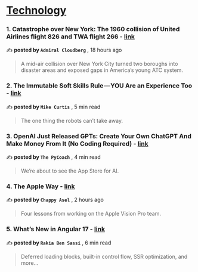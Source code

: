 
<h1><a href=https://medium.com/tag/technology/recommended target="_blank" rel="noopener noreferrer">Technology</a></h1>
<h3>1. Catastrophe over New York: The 1960 collision of United Airlines flight 826 and TWA flight 266 - <a href=https://medium.com/@admiralcloudberg/catastrophe-over-new-york-the-1960-collision-of-united-airlines-flight-826-and-twa-flight-266-2310331dd57c?source=tag_recommended_feed---------0-84----------technology----------4efb8399_d073_45b8_9903_6332bfcbbf0a------- target="_blank" rel="noopener noreferrer">link</a></h3>

✍️ **posted by `Admiral Cloudberg`** <date> , 18 hours ago</date>

<blockquote>A mid-air collision over New York City turned two boroughs into disaster areas and exposed gaps in America’s young ATC system.</blockquote>

<h3>2. The Immutable Soft Skills Rule — YOU Are an Experience Too - <a href=https://medium.com/mikewcurtis/the-immutable-soft-skills-rule-you-are-an-experience-too-2d1abb6c235f?source=tag_recommended_feed---------1-107----------technology----------4efb8399_d073_45b8_9903_6332bfcbbf0a------- target="_blank" rel="noopener noreferrer">link</a></h3>

✍️ **posted by `Mike Curtis`** <date> , 5 min read</date>

<blockquote>The one thing the robots can’t take away.</blockquote>

<h3>3. OpenAI Just Released GPTs: Create Your Own ChatGPT And Make Money From It (No Coding Required) - <a href=https://medium.com/artificial-corner/openai-just-released-gpts-create-your-own-chatgpt-and-make-money-from-it-no-coding-required-3d17d428389b?source=tag_recommended_feed---------2-85----------technology----------4efb8399_d073_45b8_9903_6332bfcbbf0a------- target="_blank" rel="noopener noreferrer">link</a></h3>

✍️ **posted by `The PyCoach`** <date> , 4 min read</date>

<blockquote>We’re about to see the App Store for AI.</blockquote>

<h3>4. The Apple Way - <a href=https://medium.com/@chappyasel/the-apple-way-013c1192be67?source=tag_recommended_feed---------3-84----------technology----------4efb8399_d073_45b8_9903_6332bfcbbf0a------- target="_blank" rel="noopener noreferrer">link</a></h3>

✍️ **posted by `Chappy Asel`** <date> , 2 hours ago</date>

<blockquote>Four lessons from working on the Apple Vision Pro team.</blockquote>

<h3>5. What’s New in Angular 17 - <a href=https://medium.com/gitconnected/angular-17-18ea18ec41b9?source=tag_recommended_feed---------4-107----------technology----------4efb8399_d073_45b8_9903_6332bfcbbf0a------- target="_blank" rel="noopener noreferrer">link</a></h3>

✍️ **posted by `Rakia Ben Sassi`** <date> , 6 min read</date>

<blockquote>Deferred loading blocks, built-in control flow, SSR optimization, and more…</blockquote>

